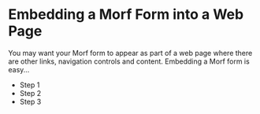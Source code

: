 # Embedding a Morf Form into a Web Page 

You may want your Morf form to appear as part of a web page where there are other links, navigation controls and content.  Embedding a Morf form is easy...

<ul>
<li>Step 1
<li>Step 2
<li>Step 3
</ul>
